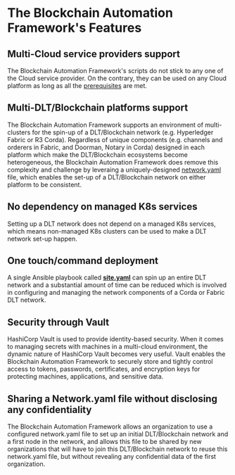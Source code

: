 [//]: # (##############################################################################################)
[//]: # (Copyright Accenture. All Rights Reserved.)
[//]: # (SPDX-License-Identifier: Apache-2.0)
[//]: # (##############################################################################################)

# **The Blockchain Automation Framework's Features**

## **Multi-Cloud service providers support**
The Blockchain Automation Framework's scripts do not stick to any one of the Cloud service provider. On the contrary, they can be used on any Cloud platform as long as all the [prerequisites](../gettingstarted.md) are met.

## **Multi-DLT/Blockchain platforms support**
The Blockchain Automation Framework supports an environment of multi-clusters for the spin-up of a DLT/Blockchain network (e.g. Hyperledger Fabric or R3 Corda). Regardless of unique components (e.g. channels and orderers in Fabric, and Doorman, Notary in Corda) designed in each platform which make the DLT/Blockchain ecosystems become heterogeneous, the Blockchain Automation Framework does remove this complexity and challenge by leveraing a uniquely-designed [network.yaml](../operations/fabric_networkyaml.md) file, which enables the set-up of a DLT/Blockchain network on either platform to be consistent.

## **No dependency on managed K8s services**
Setting up a DLT network does not depend on a managed K8s services, which means non-managed K8s clusters can be used to make a DLT network set-up happen.

## **One touch/command deployment**
A single Ansible playbook called [**site.yaml**](https://github.com/hyperledger-labs/blockchain-automation-framework/tree/main/platforms/shared/configuration) can spin up an entire DLT network and a substantial amount of time can be reduced which is involved in configuring and managing the network components of a Corda or Fabric DLT network.

## **Security through Vault**
HashiCorp Vault is used to provide identity-based security. When it comes to managing secrets with machines in a multi-cloud environment, the dynamic nature of HashiCorp Vault becomes very useful. Vault enables the Blockchain Automation Framework to securely store and tightly control access to tokens, passwords, certificates, and encryption keys for protecting machines, applications, and sensitive data.

## **Sharing a Network.yaml file without disclosing any confidentiality**
The Blockchain Automation Framework allows an organization to use a configured network.yaml file to set up an initial DLT/Blockchain network and a first node in the network, and allows this file to be shared by new organizations that will have to join this DLT/Blockchain network to reuse this network.yaml file, but without revealing any confidential data of the first organization.
